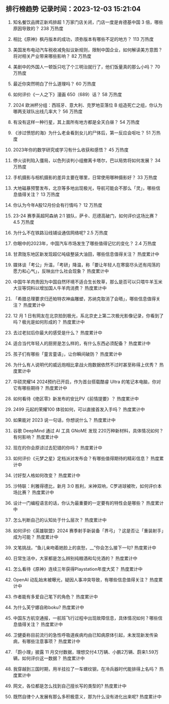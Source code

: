 
## 排行榜趋势 记录时间：2023-12-03 15:21:04
  
  1. 知名餐饮品牌正新鸡排超 1 万家门店关闭，门店一度是肯德基中国 3 倍，哪些原因导致的？ 238 万热度
    
  2. 相比《原神》枫丹版本的成功，须弥版本有哪些不足的地方？ 113 万热度
    
  3. 美国发布电动汽车税收减免拟议新规则，限制中国企业，如何解读美方意图？将对相关产业带来哪些影响？ 82 万热度
    
  4. 美剧中的外国人一顿饭只吃了个三明治就行了，他们饭量真的那么小吗？ 70 万热度
    
  5. 最近你突然明白了什么道理吗？ 60 万热度
    
  6. 如何评价《一人之下》漫画 650（689）话？ 58 万热度
    
  7. 2024 欧洲杯分组：西班牙、意大利、克罗地亚落位 B 组造死亡之组，你认为哪两支球队出线几率大？ 56 万热度
    
  8. 有没有这样一种行星，其上面所有地方都是全天白昼？ 54 万热度
    
  9. 《涉过愤怒的海》为什么老金看到女儿的尸体后，第一反应会呕吐？ 51 万热度
    
  10. 2023年你的数学研究或学习有什么收获和感悟？ 45 万热度
    
  11. 停火谈判陷入僵局，以色列谈判小组撤离卡塔尔，巴以局势将如何发展？ 34 万热度
    
  12. 手机摄影与相机摄影的差异主要在哪里，日常使用哪种摄影好？ 33 万热度
    
  13. 大地磁暴预警发布，北京等多地出现极光，导航可能会不那么「灵」，哪些信息值得关注？ 13 万热度
    
  14. 你认为今年A股12月份会有行情吗？ 12 万热度
    
  15. 23-24 赛季英超阿森纳 2:1 狼队，萨卡、厄德高破门，如何评价这场比赛？ 4.5 万热度
    
  16. 为什么不在铁路沿线铺设通信网络呢? 2.5 万热度
    
  17. 你眼中的2023年，中国汽车市场发生了哪些值得记忆的变化？ 2.4 万热度
    
  18. 甘肃陇东地区新发现超亿吨级整装大油田，哪些信息值得关注？ 热度累计中
    
  19. 媒体谈「考公」升温，「考研」降温，称「要让年轻人在寒窗尽头还有闯荡的愿力和心气」，反映出什么社会现象？ 热度累计中
    
  20. 中国牛羊肉贵因为中国自然环境不适合生长牧草，那么是否可以只喂牛羊玉米大豆等饲料以增加国人牛羊肉消费？ 热度累计中
    
  21. 「希腊总理要求归还帕特农神庙雕塑，苏纳克取消了会晤」，哪些信息值得关注？ 热度累计中
    
  22. 12 月 1 日有网友在北京拍到极光，系北京史上第二次极光影像记录，你看到了吗？极光是如何形成的？ 热度累计中
    
  23. 去过老挝后你最大的感受是什么？ 热度累计中
    
  24. 适合当代年轻人的厨房是怎么样的，有什么东西必须配备？ 热度累计中
    
  25. 孩子们有哪些「童言童语」，让你瞬间破防？ 热度累计中
    
  26. 为什么有人说明代的威远炮相比拿战火炮数据依然不过时甚至称得上优秀？ 热度累计中
    
  27. 华硕灵耀14 2024预约已开启，作为首台搭载酷睿 Ultra 的笔记本电脑，你对它有哪些期待？ 热度累计中
    
  28. 如何看待《绝区零》新发布的安比PV《前情提要》？ 热度累计中
    
  29. 2499 元起的荣耀100 体验如何，可以直接首发入手吗？ 热度累计中
    
  30. 如果能对 2023 说一句话，你想说什么？ 热度累计中
    
  31. 谷歌 DeepMind 通过 AI 工具 GNoME 发现 220万种新材料，具体情况如何？有何影响？ 热度累计中
    
  32. 现在的你会原谅过去犯错的你吗？ 热度累计中
    
  33. 如何评价《元梦之星》定档派对发布会？有哪些值得期待的精彩信息？ 热度累计中
    
  34. 讨好型人格如何改变？ 热度累计中
    
  35. 沙特联：利雅得德比，新月 3:0 胜利，米神双响，C罗进球被吹，如何评价本场比赛？ 热度累计中
    
  36. 设计一门编程语言的话，你认为最重要的一定要有的特性会是哪些？ 热度累计中
    
  37. 怎么判断自己的认知处于什么层次？ 热度累计中
    
  38. 如何评价《英雄联盟》2024 赛季射手新装备「界弓」？这是否让「重装射手」成为可能？ 热度累计中
    
  39. 文笔挑战，“鱼儿亲吻着她脸上的哀愁，__”你会怎么接下一句? 热度累计中
    
  40. 日常生活中，大家都是怎么辨别纯粮酒和勾兑酒的？ 热度累计中
    
  41. 怎么看待《原神》连续三年获得Playstation年度大奖？ 热度累计中
    
  42. OpenAI 动乱始末被曝光，疑因人事冲突导致，有哪些信息值得关注？ 热度累计中
    
  43. 作者能有多爱自己笔下的角色？ 热度累计中
    
  44. 为什么芙宁娜自称boku? 热度累计中
    
  45. 中国东方航空通报，一航班飞行过程中出现故障信息，具体情况如何？哪些信息值得关注？ 热度累计中
    
  46. 卫健委称目前流行的急性呼吸道疾病均由已知病原体引起，未发现新发传染病，有哪些注意事项？ 热度累计中
    
  47. 「蔚小理」披露 11 月交付数据，理想交付4.1万辆、小鹏2万辆、蔚来1.59万辆，如何评价这一数据？ 热度累计中
    
  48. 我穿越到三国时期，用半挂拉了一车螺纹钢，在冷兵器时代能排得上名吗？ 热度累计中
    
  49. 网文，各位都是怎么找到自己擅长写的类型的? 热度累计中
    
  50. 既然自律个人发展有那么多积极意义，那为什么没有进化出来呢? 热度累计中
    